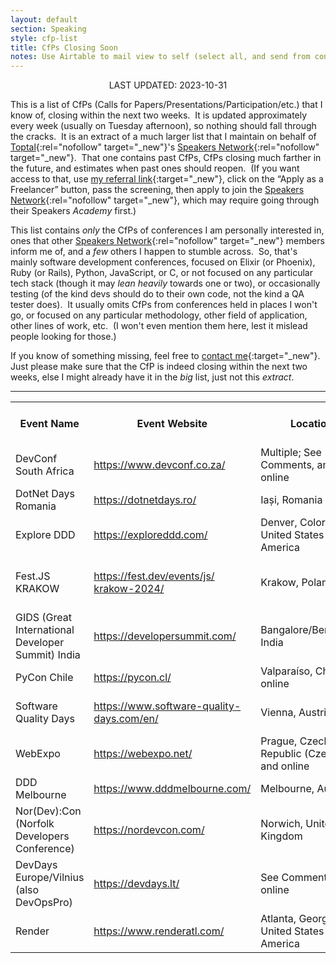 ```yaml
---
layout: default
section: Speaking
style: cfp-list
title: CfPs Closing Soon
notes: Use Airtable to mail view to self (select all, and send from context menu), copy table from email, remove styling, and update date.
---
```


<center>LAST UPDATED: 2023-10-31</center>

This is a list of CfPs
(Calls for Papers/Presentations/Participation/etc.)
that I know of,
closing within the next two weeks.&nbsp;
It is updated approximately every week
(usually on Tuesday afternoon),
so nothing should fall through the cracks.&nbsp;
It is an extract of a much larger list
that I maintain on behalf of
[Toptal](https://www.toptal.com/#accept-only-candid-coders){:rel="nofollow" target="_new"}'s
[Speakers Network](https://www.toptal.com/community/speakers){:rel="nofollow" target="_new"}.&nbsp;
That one contains past CfPs,
CfPs closing much farther in the future,
and estimates when past ones should reopen.&nbsp;
(If you want access to that, use
[my referral link](https://www.toptal.com/#accept-only-candid-coders){:target="_new"},
click on the “Apply as a Freelancer” button,
pass the screening,
then apply to join the
[Speakers Network](https://www.toptal.com/community/speakers){:rel="nofollow" target="_new"},
which may require going through their Speakers _Academy_ first.)

This list contains _only_
the CfPs of conferences I am personally interested in,
ones that other
[Speakers Network](https://www.toptal.com/community/speakers){:rel="nofollow" target="_new"} members inform me of,
and a _few_ others I happen to stumble across.&nbsp;
So, that's mainly software development conferences,
focused on Elixir (or Phoenix), Ruby (or Rails), Python, JavaScript, or C,
or not focused on any particular tech stack
(though it may _lean heavily_ towards one or two),
or occasionally testing
(of the kind devs should do to their own code,
not the kind a QA tester does).&nbsp;
It usually omits CfPs from conferences
held in places I won't go,
or focused on any particular
methodology, other field of application, other lines of work, etc.&nbsp;
(I won't even mention them here,
lest it mislead people looking for those.)

If you know of something missing, feel free to
[contact me](/contact){:target="_new"}.&nbsp;
Just please make sure that
the CfP is indeed closing within the next two weeks,
else I might already have it in the _big_ list, just not this _extract_.

<hr>

<table>
  <tbody>
    <tr>
      <th>Event Name</th>
      <th>Event Website</th>
      <th>Location</th>
      <th>CFP Close Date</th>
      <th>CFP Close<br>Estimated?</th>
      <th>Event Date</th>
      <th>CFP Link</th>
    </tr>
    <tr>
      <td>DevConf South Africa</td>
      <td><a href="https://www.devconf.co.za/" target="_blank">https://www.devconf.co.za/</a></td>
      <td>Multiple; See Comments,  and online</td>
      <td>2023-10-31</td>
      <td></td>
      <td>2024-05-07</td>
      <td><a href="https://sessionize.com/devconf-2024/" target="_blank">https://sessionize.com/<wbr>devconf-2024/</a></td>
    </tr>
    <tr>
      <td>DotNet Days Romania</td>
      <td><a href="https://dotnetdays.ro/" target="_blank">https://dotnetdays.ro/</a></td>
      <td>Iași, Romania</td>
      <td>2023-10-31</td>
      <td></td>
      <td>2024-04-20</td>
      <td><a href="https://sessionize.com/dotnetdays-2024" target="_blank">https://sessionize.com/<wbr>dotnetdays-2024</a></td>
    </tr>
    <tr>
      <td>Explore DDD</td>
      <td><a href="https://exploreddd.com/" target="_blank">https://exploreddd.com/</a></td>
      <td>Denver, Colorado, United States of America</td>
      <td>2023-10-31</td>
      <td></td>
      <td>2024-03-13</td>
      <td><a href="https://exploreddd.com/cfp/" target="_blank">https://exploreddd.com/cfp/</a></td>
    </tr>
    <tr>
      <td>Fest.JS KRAKOW</td>
      <td><a href="https://fest.dev/events/js/krakow-2024/" target="_blank">https://fest.dev/events/js/<wbr>krakow-2024/</a></td>
      <td>Krakow, Poland</td>
      <td>2023-10-31</td>
      <td></td>
      <td>2024-03-22</td>
      <td><a href="https://docs.google.com/forms/d/1OPrfCEnCh_PHYZnFmeh5ufXQvxzOr4IMs_O8ale4ovs" target="_blank">https://docs.google.com/forms/<wbr>d/1OPrfCEnCh_<wbr>PHYZnFmeh5ufXQvxzOr4IMs_<wbr>O8ale4ovs</a></td>
    </tr>
    <tr>
      <td>GIDS (Great International Developer Summit) India</td>
      <td><a href="https://developersummit.com/" target="_blank">https://developersummit.com/</a></td>
      <td>Bangalore/Bengaluru, India</td>
      <td>2023-10-31</td>
      <td></td>
      <td>2024-04-23</td>
      <td><a href="https://form.jotform.com/developersummit/gids-2024-call-for-proposals" target="_blank">https://form.jotform.com/<wbr>developersummit/gids-2024-<wbr>call-for-proposals</a></td>
    </tr>
    <tr>
      <td>PyCon Chile</td>
      <td><a href="https://pycon.cl/" target="_blank">https://pycon.cl/</a></td>
      <td>Valparaíso, Chile and online</td>
      <td>2023-10-31</td>
      <td></td>
      <td>2023-11-24</td>
      <td><a href="https://sessionize.com/pycon-chile-2023/" target="_blank">https://sessionize.com/pycon-<wbr>chile-2023/</a></td>
    </tr>
    <tr>
      <td>Software Quality Days</td>
      <td><a href="https://www.software-quality-days.com/en/" target="_blank">https://www.software-quality-<wbr>days.com/en/</a></td>
      <td>Vienna, Austria</td>
      <td>2023-10-31</td>
      <td></td>
      <td>2024-04-24</td>
      <td><a href="https://www.software-quality-days.com/en/speakers/call-for-practical-papers" target="_blank">https://www.software-quality-<wbr>days.com/en/speakers/call-for-<wbr>practical-papers</a></td>
    </tr>
    <tr>
      <td>WebExpo</td>
      <td><a href="https://webexpo.net/" target="_blank">https://webexpo.net/</a></td>
      <td>Prague, Czech Republic (Czechia) and online</td>
      <td>2023-10-31</td>
      <td></td>
      <td>2024-05-29</td>
      <td><a href="https://webexpo.net/call-for-papers/" target="_blank">https://webexpo.net/call-for-<wbr>papers/</a></td>
    </tr>
    <tr>
      <td>DDD Melbourne</td>
      <td><a href="https://www.dddmelbourne.com/" target="_blank">https://www.dddmelbourne.com/</a></td>
      <td>Melbourne, Australia</td>
      <td>2023-11-01</td>
      <td></td>
      <td>2024-03-16</td>
      <td><a href="https://www.dddmelbourne.com/cfp" target="_blank">https://www.dddmelbourne.com/<wbr>cfp</a></td>
    </tr>
    <tr>
      <td>Nor(Dev):Con (Norfolk Developers Conference)</td>
      <td><a href="https://nordevcon.com/" target="_blank">https://nordevcon.com/</a></td>
      <td>Norwich, United Kingdom</td>
      <td>2023-11-01</td>
      <td></td>
      <td>2024-02-22</td>
      <td><a href="https://nor.dev/cfp" target="_blank">https://nor.dev/cfp</a></td>
    </tr>
    <tr>
      <td>DevDays Europe/Vilnius (also DevOpsPro)</td>
      <td><a href="https://devdays.lt/" target="_blank">https://devdays.lt/</a></td>
      <td>See Comments,  and online</td>
      <td>2023-11-06</td>
      <td>⚑</td>
      <td>2024-05-20</td>
      <td><a href="https://devdays.lt/call-for-papers/" target="_blank">https://devdays.lt/call-for-<wbr>papers/</a></td>
    </tr>
    <tr>
      <td>Render</td>
      <td><a href="https://www.renderatl.com/" target="_blank">https://www.renderatl.com/</a></td>
      <td>Atlanta, Georgia, United States of America</td>
      <td>2023-11-13</td>
      <td></td>
      <td>2024-06-13</td>
      <td><a href="https://sessionize.com/renderatl-2024" target="_blank">https://sessionize.com/<wbr>renderatl-2024</a></td>
    </tr>
  </tbody>
</table>
